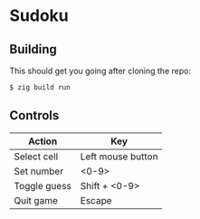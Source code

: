 # Sudoku

## Building

This should get you going after cloning the repo:
```sh
$ zig build run
```

## Controls

| Action       | Key                |
|--------------|--------------------|
| Select cell  | Left mouse button  |
| Set number   | <0-9>              |
| Toggle guess | Shift + <0-9>      |
| Quit game    | Escape             |
